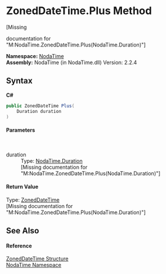 # ZonedDateTime.Plus Method 
 

\[Missing <summary> documentation for "M:NodaTime.ZonedDateTime.Plus(NodaTime.Duration)"\]

**Namespace:**&nbsp;<a href="N_NodaTime">NodaTime</a><br />**Assembly:**&nbsp;NodaTime (in NodaTime.dll) Version: 2.2.4

## Syntax

**C#**<br />
``` C#
public ZonedDateTime Plus(
	Duration duration
)
```


#### Parameters
&nbsp;<dl><dt>duration</dt><dd>Type: <a href="T_NodaTime_Duration">NodaTime.Duration</a><br />\[Missing <param name="duration"/> documentation for "M:NodaTime.ZonedDateTime.Plus(NodaTime.Duration)"\]</dd></dl>

#### Return Value
Type: <a href="T_NodaTime_ZonedDateTime">ZonedDateTime</a><br />\[Missing <returns> documentation for "M:NodaTime.ZonedDateTime.Plus(NodaTime.Duration)"\]

## See Also


#### Reference
<a href="T_NodaTime_ZonedDateTime">ZonedDateTime Structure</a><br /><a href="N_NodaTime">NodaTime Namespace</a><br />